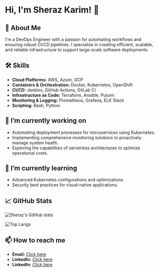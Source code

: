# Hi, I'm Sheraz Karim! 👋

## 🚀 About Me
I'm a DevOps Engineer with a passion for automating workflows and ensuring robust CI/CD pipelines. I specialize in creating efficient, scalable, and reliable infrastructure to support large-scale software deployments.

## 🛠 Skills
- **Cloud Platforms:** AWS, Azure, GCP
- **Containers & Orchestration:** Docker, Kubernetes, OpenShift
- **CI/CD:** Jenkins, GitHub Actions, GitLab CI
- **Infrastructure as Code:** Terraform, Ansible, Pulumi
- **Monitoring & Logging:** Prometheus, Grafana, ELK Stack
- **Scripting:** Bash, Python

## 🔭 I’m currently working on
- Automating deployment processes for microservices using Kubernetes.
- Implementing comprehensive monitoring solutions to proactively manage system health.
- Exploring the capabilities of serverless architectures to optimize operational costs.

## 🌱 I’m currently learning
- Advanced Kubernetes configurations and optimizations.
- Security best practices for cloud-native applications.

## 📈 GitHub Stats

![Sheraz's GitHub stats](https://github-readme-stats.vercel.app/api?username=sherazkarim1&show_icons=true&theme=radical)

![Top Langs](https://github-readme-stats.vercel.app/api/top-langs/?username=sherazkarim1&layout=compact&theme=radical)

## 📫 How to reach me
- **Email:** [Click here](mailto:sherazkarim12@gmail.com)
- **LinkedIn:** [Click here](https://www.linkedin.com/in/sheraz-karim-3b3149244/)
- **LinkedIn:** [Click here](https://x.com/sherazkarim01?t=bSrXeFk98YepBtV_3looug&s=09)
